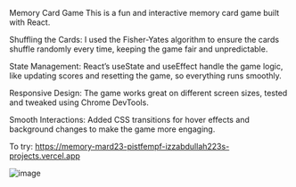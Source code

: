 Memory Card Game
This is a fun and interactive memory card game built with React.

Shuffling the Cards: I used the Fisher-Yates algorithm to ensure the cards shuffle randomly every time, keeping the game fair and unpredictable.

State Management: React’s useState and useEffect handle the game logic, like updating scores and resetting the game, so everything runs smoothly.

Responsive Design: The game works great on different screen sizes, tested and tweaked using Chrome DevTools.

Smooth Interactions: Added CSS transitions for hover effects and background changes to make the game more engaging.


To try: https://memory-mard23-pistfempf-izzabdullah223s-projects.vercel.app


![image](https://github.com/user-attachments/assets/021f2f0b-6aff-4d06-a3a8-63b26c9ece83)
